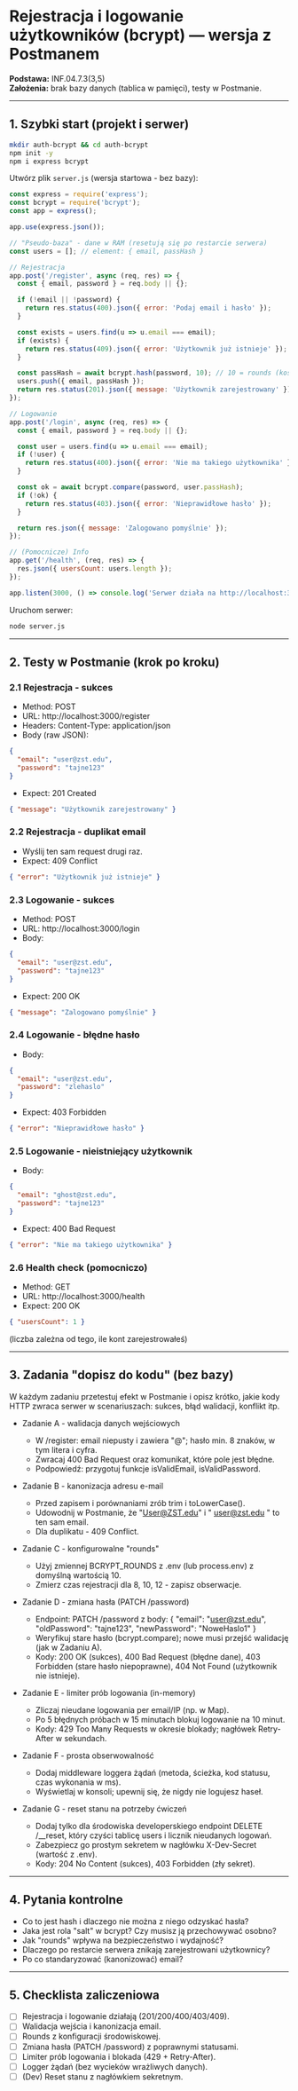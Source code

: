 # Rejestracja i logowanie użytkowników (bcrypt) — wersja z Postmanem
**Podstawa:** INF.04.7.3(3,5)  
**Założenia:** brak bazy danych (tablica w pamięci), testy w Postmanie.

---

## 1. Szybki start (projekt i serwer)
```bash
mkdir auth-bcrypt && cd auth-bcrypt
npm init -y
npm i express bcrypt
```

Utwórz plik `server.js` (wersja startowa - bez bazy):
```js
const express = require('express');
const bcrypt = require('bcrypt');
const app = express();

app.use(express.json());

// "Pseudo-baza" - dane w RAM (resetują się po restarcie serwera)
const users = []; // element: { email, passHash }

// Rejestracja
app.post('/register', async (req, res) => {
  const { email, password } = req.body || {};

  if (!email || !password) {
    return res.status(400).json({ error: 'Podaj email i hasło' });
  }

  const exists = users.find(u => u.email === email);
  if (exists) {
    return res.status(409).json({ error: 'Użytkownik już istnieje' });
  }

  const passHash = await bcrypt.hash(password, 10); // 10 = rounds (koszt obliczeń)
  users.push({ email, passHash });
  return res.status(201).json({ message: 'Użytkownik zarejestrowany' });
});

// Logowanie
app.post('/login', async (req, res) => {
  const { email, password } = req.body || {};

  const user = users.find(u => u.email === email);
  if (!user) {
    return res.status(400).json({ error: 'Nie ma takiego użytkownika' });
  }

  const ok = await bcrypt.compare(password, user.passHash);
  if (!ok) {
    return res.status(403).json({ error: 'Nieprawidłowe hasło' });
  }

  return res.json({ message: 'Zalogowano pomyślnie' });
});

// (Pomocnicze) Info
app.get('/health', (req, res) => {
  res.json({ usersCount: users.length });
});

app.listen(3000, () => console.log('Serwer działa na http://localhost:3000'));
```

Uruchom serwer:
```bash
node server.js
```

---

## 2. Testy w Postmanie (krok po kroku)

### 2.1 Rejestracja - sukces
- Method: POST
- URL: http://localhost:3000/register
- Headers: Content-Type: application/json
- Body (raw JSON):
```json
{
  "email": "user@zst.edu",
  "password": "tajne123"
}
```
- Expect: 201 Created
```json
{ "message": "Użytkownik zarejestrowany" }
```

### 2.2 Rejestracja - duplikat email
- Wyślij ten sam request drugi raz.
- Expect: 409 Conflict
```json
{ "error": "Użytkownik już istnieje" }
```

### 2.3 Logowanie - sukces
- Method: POST
- URL: http://localhost:3000/login
- Body:
```json
{
  "email": "user@zst.edu",
  "password": "tajne123"
}
```
- Expect: 200 OK
```json
{ "message": "Zalogowano pomyślnie" }
```

### 2.4 Logowanie - błędne hasło
- Body:
```json
{
  "email": "user@zst.edu",
  "password": "zlehaslo"
}
```
- Expect: 403 Forbidden
```json
{ "error": "Nieprawidłowe hasło" }
```

### 2.5 Logowanie - nieistniejący użytkownik
- Body:
```json
{
  "email": "ghost@zst.edu",
  "password": "tajne123"
}
```
- Expect: 400 Bad Request
```json
{ "error": "Nie ma takiego użytkownika" }
```

### 2.6 Health check (pomocniczo)
- Method: GET
- URL: http://localhost:3000/health
- Expect: 200 OK
```json
{ "usersCount": 1 }
```
(liczba zależna od tego, ile kont zarejestrowałeś)

---

## 3. Zadania "dopisz do kodu" (bez bazy)

W każdym zadaniu przetestuj efekt w Postmanie i opisz krótko, jakie kody HTTP zwraca serwer w scenariuszach: sukces, błąd walidacji, konflikt itp.

- Zadanie A - walidacja danych wejściowych
  - W /register: email niepusty i zawiera "@"; hasło min. 8 znaków, w tym litera i cyfra.
  - Zwracaj 400 Bad Request oraz komunikat, które pole jest błędne.
  - Podpowiedź: przygotuj funkcje isValidEmail, isValidPassword.

- Zadanie B - kanonizacja adresu e-mail
  - Przed zapisem i porównaniami zrób trim i toLowerCase().
  - Udowodnij w Postmanie, że "User@ZST.edu" i " user@zst.edu " to ten sam email.
  - Dla duplikatu - 409 Conflict.

- Zadanie C - konfigurowalne "rounds"
  - Użyj zmiennej BCRYPT_ROUNDS z .env (lub process.env) z domyślną wartością 10.
  - Zmierz czas rejestracji dla 8, 10, 12 - zapisz obserwacje.

- Zadanie D - zmiana hasła (PATCH /password)
  - Endpoint: PATCH /password z body:
    {
      "email": "user@zst.edu",
      "oldPassword": "tajne123",
      "newPassword": "NoweHaslo1"
    }
  - Weryfikuj stare hasło (bcrypt.compare); nowe musi przejść walidację (jak w Zadaniu A).
  - Kody: 200 OK (sukces), 400 Bad Request (błędne dane), 403 Forbidden (stare hasło niepoprawne), 404 Not Found (użytkownik nie istnieje).

- Zadanie E - limiter prób logowania (in-memory)
  - Zliczaj nieudane logowania per email/IP (np. w Map).
  - Po 5 błędnych próbach w 15 minutach blokuj logowanie na 10 minut.
  - Kody: 429 Too Many Requests w okresie blokady; nagłówek Retry-After w sekundach.

- Zadanie F - prosta obserwowalność
  - Dodaj middleware loggera żądań (metoda, ścieżka, kod statusu, czas wykonania w ms).
  - Wyświetlaj w konsoli; upewnij się, że nigdy nie logujesz haseł.

- Zadanie G - reset stanu na potrzeby ćwiczeń
  - Dodaj tylko dla środowiska developerskiego endpoint DELETE /__reset,
    który czyści tablicę users i licznik nieudanych logowań.
  - Zabezpiecz go prostym sekretem w nagłówku X-Dev-Secret (wartość z .env).
  - Kody: 204 No Content (sukces), 403 Forbidden (zły sekret).

---

## 4. Pytania kontrolne
- Co to jest hash i dlaczego nie można z niego odzyskać hasła?
- Jaka jest rola "salt" w bcrypt? Czy musisz ją przechowywać osobno?
- Jak "rounds" wpływa na bezpieczeństwo i wydajność?
- Dlaczego po restarcie serwera znikają zarejestrowani użytkownicy?
- Po co standaryzować (kanonizować) email?

---

## 5. Checklista zaliczeniowa
- [ ] Rejestracja i logowanie działają (201/200/400/403/409).
- [ ] Walidacja wejścia i kanonizacja email.
- [ ] Rounds z konfiguracji środowiskowej.
- [ ] Zmiana hasła (PATCH /password) z poprawnymi statusami.
- [ ] Limiter prób logowania i blokada (429 + Retry-After).
- [ ] Logger żądań (bez wycieków wrażliwych danych).
- [ ] (Dev) Reset stanu z nagłówkiem sekretnym.
